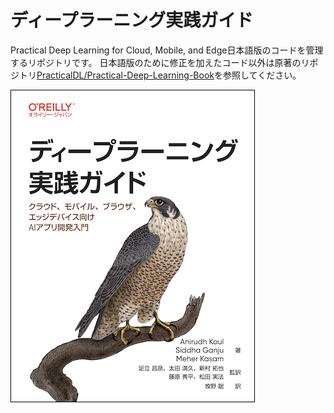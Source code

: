# ディープラーニング実践ガイド

Practical Deep Learning for Cloud, Mobile, and Edge日本語版のコードを管理するリポジトリです。
日本語版のために修正を加えたコード以外は原著のリポジトリ[PracticalDL/Practical-Deep-Learning-Book](https://github.com/practicalDL/Practical-Deep-Learning-Book/)を参照してください。

![表紙](practical-dl-for-cloud-mobile-edge-ja.png)
